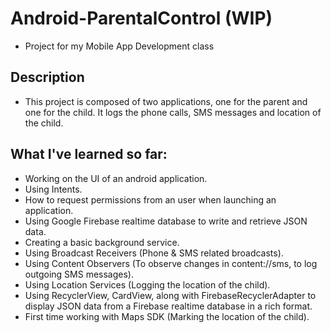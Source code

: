 # Android-ParentalControl (WIP)
+ Project for my Mobile App Development class

## Description 
+ This project is composed of two applications, one for the parent and one for the child. It logs the phone calls, SMS messages and location of the child.

## What I've learned so far:
+ Working on the UI of an android application.
+ Using Intents.
+ How to request permissions from an user when launching an application.
+ Using Google Firebase realtime database to write and retrieve JSON data.
+ Creating a basic background service.
+ Using Broadcast Receivers (Phone & SMS related broadcasts).
+ Using Content Observers (To observe changes in content://sms, to log outgoing SMS messages).
+ Using Location Services (Logging the location of the child).
+ Using RecyclerView, CardView, along with FirebaseRecyclerAdapter to display JSON data from a Firebase realtime database in a rich format.
+ First time working with Maps SDK (Marking the location of the child).
